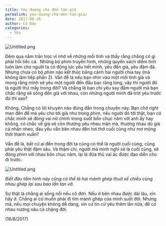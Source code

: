 ```yaml
---
title: Yêu đương cho đến tận già
permalink: yeu-duong-cho-den-tan-gia/
date: 2017-08-16
author: Cô Đào
categories:
  - Yêu
---
```


![Untitled.png](/images/727e4ba8-7bf2-4447-9403-37c414fe9cba/Untitled.png)

Đêm qua nằm trằn trọc vì nhớ về những mối tình và thấy rằng chẳng có gì phải hối tiếc cả.  Những bộ phim truyền hình, những quyển sách diễm tình luôn làm cho người ta có động lực yêu hết mình, yêu đến già, yêu đậm đà. Nhưng chưa có bộ phim nào kết thúc bằng cảnh hai người chia tay (mà không làm tiếp phần 2). Vấn đề là nếu bạn nhìn vào một mối tình già và mong rằng mình sẽ yêu một người đến đầu bạc răng long, vậy thì người đó là người thứ mấy trong đời? Và chẳng lẽ bạn chỉ yêu say đắm người mà bạn chắc rằng sẽ sống đến già với nhau, còn những người mình đã trót yêu trước đó thì sao?

Không. Chẳng có lời khuyên nào đúng đắn trong chuyện này. Bạn chờ right man đến để mà yêu cho tới già như trong phim, nếu người đó tới thật, bạn có chắc mình sẽ đóng vai nữ chính trong suốt bốn chục năm với anh ấy hay không, có chắc về già sẽ còn thương yêu nhau mặn mà, thương nhau dù già cả nhăn nheo, đau yếu vẫn bên nhau đến hơi thở cuối cùng như mơ mộng thời thanh xuân?

Vấn đề là, bất cứ ai đến trong đời ta cũng có thể là người cuối cùng, cũng phải yêu thật đậm sâu. Và thậm chí, người mà mình nghĩ sẽ là cuối cùng, sẽ đóng phim với nhau bốn chục năm, lại là đứa thủ vai ác được đạo diễn cho đi trước.

![Untitled.png](/images/727e4ba8-7bf2-4447-9403-37c414fe9cba/Untitled_1.png)

_Biết đâu tấm hình này cũng có thể là hai mảnh ghép thuở xế chiều cùng nhau ghép lại sau bao lần tan vỡ._

Sự thật là chẳng ai sống nổi nếu cô đơn. Nếu ở bên nhau được dài lâu, xin hãy ở. Chẳng ai cứ muốn phải đi tìm mảnh ghép của mình suốt đời. Nhưng mà, nếu mọi chuyện không dễ dàng, xin cứ tin cứ yêu thêm lần nữa, để có nhau nương náu cả chặng đời.

(16/8/2017)
